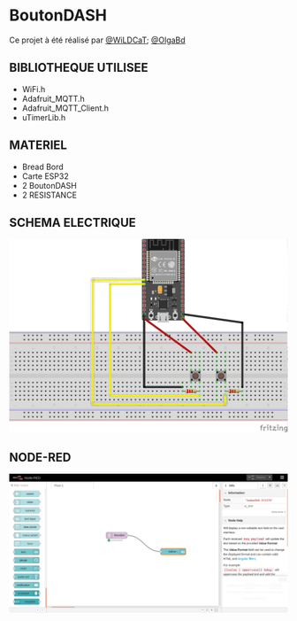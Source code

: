 # BoutonDASH
Ce projet à été réalisé par [@WiLDCaT](https://github.com/wildcat7534); [@OlgaBd](https://github.com/olgaBd)

## BIBLIOTHEQUE UTILISEE
+ WiFi.h
+ Adafruit_MQTT.h
+ Adafruit_MQTT_Client.h
+ uTimerLib.h

## MATERIEL
- Bread Bord
- Carte ESP32
- 2 BoutonDASH
- 2 RESISTANCE 

## SCHEMA ELECTRIQUE

![photo: ](ButtonDASH-fritz.jpg)

## NODE-RED

![photo: ](ButtonDASH-node-red.png)

